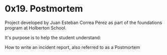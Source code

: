 # 0x19. Postmortem

Project developed by Juan Esteban Correa Pérez as part of the foundations program at Holberton School.

It's purpose is to help the student understand:

How to write an incident report, also referred to as a Postmortem<br />
